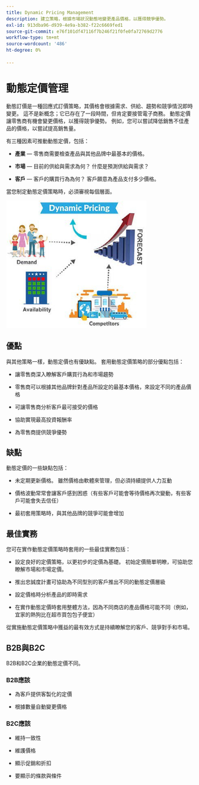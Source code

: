```yaml
---
title: Dynamic Pricing Management
description: 建立策略，根據市場狀況動態地變更產品價格，以獲得競爭優勢。
exl-id: 913dba96-d939-4e9a-b382-f22c6669fed1
source-git-commit: e76f101df47116f7b246f21f0fe0fa72769d2776
workflow-type: tm+mt
source-wordcount: '486'
ht-degree: 0%

---
```


# 動態定價管理

動態訂價是一種回應式訂價策略，其價格會根據需求、供給、趨勢和競爭情況即時變更。 這不是新概念；它已存在了一段時間，但肯定要接管電子商務。 動態定價讓零售商有機會變更價格，以獲得競爭優勢。 例如，您可以嘗試降低銷售不佳產品的價格，以嘗試提高銷售量。

有三種因素可推動動態定價，包括：

- **產業** — 零售商需要檢查產品與其他品牌中最基本的價格。

- **市場** — 目前的供給與需求為何？ 什麼是預測供給與需求？

- **客戶** — 客戶的購買行為為何？ 客戶願意為產品支付多少價格。

當您制定動態定價策略時，必須審視每個層面。

![動態定價圖表](../../assets/playbooks/dynamic-pricing-diagram.png)

## 優點

與其他策略一樣，動態定價也有優缺點。 套用動態定價策略的部分優點包括：

- 讓零售商深入瞭解客戶購買行為和市場趨勢

- 零售商可以根據其他品牌針對產品所設定的最基本價格，來設定不同的產品價格

- 可讓零售商分析客戶最可接受的價格

- 協助實現最高投資報酬率

- 為零售商提供競爭優勢

## 缺點

動態定價的一些缺點包括：

- 未定期更新價格。 雖然價格由軟體來管理，但必須持續提供人力互動

- 價格波動常常會讓客戶感到困惑（有些客戶可能會等待價格再次變動，有些客戶可能會失去信任）

- 最初套用策略時，與其他品牌的競爭可能會增加

## 最佳實務

您可在實作動態定價策略時套用的一些最佳實務包括：

- 設定良好的定價策略，以更初步的定價為基礎。 初始定價簡單明瞭，可協助您瞭解市場和市場定價。

- 推出忠誠度計畫可協助為不同型別的客戶推出不同的動態定價層級

- 設定價格時分析產品的即時需求

- 在實作動態定價時套用整體方法，因為不同商店的產品價格可能不同（例如，宜家的熱狗比在超市買包包子便宜）

從實施動態定價策略中獲益的最有效方式是持續瞭解您的客戶、競爭對手和市場。

## B2B與B2C

B2B和B2C企業的動態定價不同。

### B2B應該

- 為客戶提供客製化的定價

- 根據數量自動變更價格

### B2C應該

- 維持一致性

- 維護價格

- 顯示促銷和折扣

- 要顯示的條款與條件
